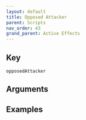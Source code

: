 ```yaml
---
layout: default
title: Opposed Attacker
parent: Scripts
nav_order: 43
grand_parent: Active Effects
---
```

## Key

`opposedAttacker`

## Arguments 

## Examples

